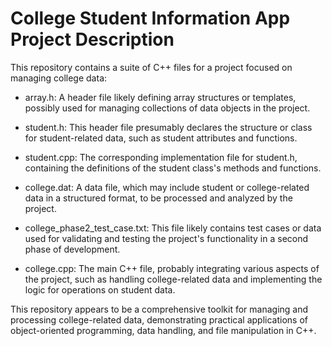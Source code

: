 # College Student Information App Project Description
This repository contains a suite of C++ files for a project focused on managing college data:

- array.h: A header file likely defining array structures or templates, possibly used for managing collections of data objects in the project.

- student.h: This header file presumably declares the structure or class for student-related data, such as student attributes and functions.

- student.cpp: The corresponding implementation file for student.h, containing the definitions of the student class's methods and functions.

- college.dat: A data file, which may include student or college-related data in a structured format, to be processed and analyzed by the project.

- college_phase2_test_case.txt: This file likely contains test cases or data used for validating and testing the project's functionality in a second phase of development.

- college.cpp: The main C++ file, probably integrating various aspects of the project, such as handling college-related data and implementing the logic for operations on student data.

This repository appears to be a comprehensive toolkit for managing and processing college-related data, demonstrating practical applications of object-oriented programming, data handling, and file manipulation in C++.

